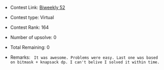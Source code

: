 * Contest Link: [Biweekly 52](https://leetcode.com/contest/biweekly-contest-25)

* Contest type: Virtual

* Contest Rank: 164

* Number of upsolve: 0

* Total Remaining: 0

* Remarks: &nbsp; `It was awesome. Problems were easy. Last one was based on bitmask + knapsack dp. I can't belive I solved it within time.`